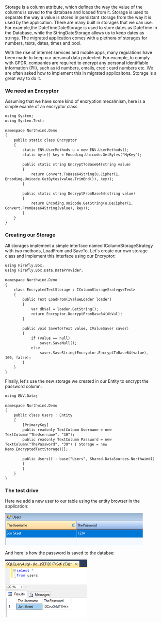 ﻿Storage is a column attribute, which defines the way the value of the columns is saved to the database and loaded from it.
Storage is used to separate the way a value is stored in persistant storage from the way it is used by the application.
There are many built in storages that we can use. For example,the DateTimeDateStorage is used to store dates as DateTime in the Database, while the StringDateStorage allows us to keep dates as strings.
The migrated application comes with a plethora of storages for numbers, texts, dates, times and bool. 

With the rise of internet services and mobile apps, many regulations have been made to keep our personal data protected.
For example, to comply with GPDR, companies are required to encrypt any personal identifiable information (PII), such as id numbers, emails, credit card numbers etc. 
We are often asked how to implement this in migrated applicaitons. Storage is a great way to do it.

### We need an Encryptor
Assuming that we have some kind of encryption mecahnism, here is a simple examle of an encryptor class:
```csdiff
using System;
using System.Text;

namespace Northwind.Demo
{
    public static class Encryptor
    {
        static ENV.UserMethods u = new ENV.UserMethods();
        static byte[] key = Encoding.Unicode.GetBytes("MyKey");

        public static string EncryptToBase64(string value)
        {
            return Convert.ToBase64String(u.Cipher(1, Encoding.Unicode.GetBytes(value.TrimEnd()), key));
        }

        public static string DecryptFromBase64(string value)
        {
            return Encoding.Unicode.GetString(u.DeCipher(1, Convert.FromBase64String(value), key));
        }
    }
}
```

### Creating our Storage

All storages implement a simple interface named IColumnStorageStrategy<T> with two methods, LoadFrom and SaveTo.
Let's create our own storage class and implement this interface using our Encryptor:
```csdiff
using Firefly.Box;
using Firefly.Box.Data.DataProvider;

namespace Northwind.Demo
{
    class EncryptedTextStorage : IColumnStorageSrategy<Text>
    {
        public Text LoadFrom(IValueLoader loader)
        {
            var dbVal = loader.GetString();
            return Encryptor.DecryptFromBase64(dbVal);
        }

        public void SaveTo(Text value, IValueSaver saver)
        {
            if (value == null)
                saver.SaveNull();
            else
                saver.SaveString(Encryptor.EncryptToBase64(value), 100, false);
        }
    }
}

```

Finally, let's use the new storage we created in our Entity to encrypt the password column:
```csdiff
using ENV.Data;

namespace Northwind.Demo
{
    public class Users : Entity
    {
        [PrimaryKey]
        public readonly TextColumn Username = new TextColumn("TheUsername", "30");
        public readonly TextColumn Password = new TextColumn("ThePassword", "30") { Storage = new Demo.EncryptedTextStorage()};

        public Users() : base("Users", Shared.DataSources.Northwind1)
        {
        }
    }
}
```

### The test drive

Here we add a new user to our table using the entity browser in the application:

![2018 01 18 15H10 01](2018-01-18_15h10_01.png)

And here is how the password is saved to the databse:

![2018 01 18 15H09 47](2018-01-18_15h09_47.png)